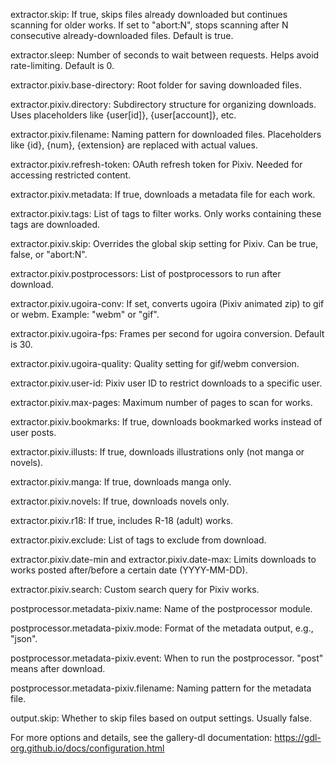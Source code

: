 extractor.skip:
If true, skips files already downloaded but continues scanning for older works. If set to "abort:N", stops scanning after N consecutive already-downloaded files. Default is true.

extractor.sleep:
Number of seconds to wait between requests. Helps avoid rate-limiting. Default is 0.

extractor.pixiv.base-directory:
Root folder for saving downloaded files.

extractor.pixiv.directory:
Subdirectory structure for organizing downloads. Uses placeholders like {user[id]}, {user[account]}, etc.

extractor.pixiv.filename:
Naming pattern for downloaded files. Placeholders like {id}, {num}, {extension} are replaced with actual values.

extractor.pixiv.refresh-token:
OAuth refresh token for Pixiv. Needed for accessing restricted content.

extractor.pixiv.metadata:
If true, downloads a metadata file for each work.

extractor.pixiv.tags:
List of tags to filter works. Only works containing these tags are downloaded.

extractor.pixiv.skip:
Overrides the global skip setting for Pixiv. Can be true, false, or "abort:N".

extractor.pixiv.postprocessors:
List of postprocessors to run after download.

extractor.pixiv.ugoira-conv:
If set, converts ugoira (Pixiv animated zip) to gif or webm. Example: "webm" or "gif".

extractor.pixiv.ugoira-fps:
Frames per second for ugoira conversion. Default is 30.

extractor.pixiv.ugoira-quality:
Quality setting for gif/webm conversion.

extractor.pixiv.user-id:
Pixiv user ID to restrict downloads to a specific user.

extractor.pixiv.max-pages:
Maximum number of pages to scan for works.

extractor.pixiv.bookmarks:
If true, downloads bookmarked works instead of user posts.

extractor.pixiv.illusts:
If true, downloads illustrations only (not manga or novels).

extractor.pixiv.manga:
If true, downloads manga only.

extractor.pixiv.novels:
If true, downloads novels only.

extractor.pixiv.r18:
If true, includes R-18 (adult) works.

extractor.pixiv.exclude:
List of tags to exclude from download.

extractor.pixiv.date-min and extractor.pixiv.date-max:
Limits downloads to works posted after/before a certain date (YYYY-MM-DD).

extractor.pixiv.search:
Custom search query for Pixiv works.

postprocessor.metadata-pixiv.name:
Name of the postprocessor module.

postprocessor.metadata-pixiv.mode:
Format of the metadata output, e.g., "json".

postprocessor.metadata-pixiv.event:
When to run the postprocessor. "post" means after download.

postprocessor.metadata-pixiv.filename:
Naming pattern for the metadata file.

output.skip:
Whether to skip files based on output settings. Usually false.

For more options and details, see the gallery-dl documentation: https://gdl-org.github.io/docs/configuration.html
